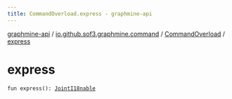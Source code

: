 ```yaml
---
title: CommandOverload.express - graphmine-api
---
```


[graphmine-api](../../index.html) / [io.github.sof3.graphmine.command](../index.html) / [CommandOverload](index.html) / [express](./express.html)

# express

`fun express(): `[`JointI18nable`](../../io.github.sof3.graphmine.i18n/-joint-i18nable/index.html)